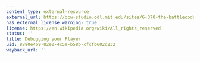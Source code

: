 ```yaml
---
content_type: external-resource
external_url: https://ocw-studio.odl.mit.edu/sites/6-370-the-battlecode-programming-competition-january-iap-2013/type/page/edit/5c284dcb-09b7-b8e2-b704-cf0a29e6f23a/#debugging-your-player
has_external_license_warning: true
license: https://en.wikipedia.org/wiki/All_rights_reserved
status: ''
title: Debugging your Player
uid: 8890e4b9-82e0-4c5a-b58b-cfcfb602d232
wayback_url: ''
---
```

